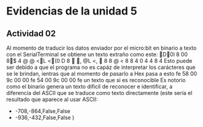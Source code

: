 
# Evidencias de la unidad 5

## Actividad 02
Al momento de traducir los datos enviador por el micro:bit en binario a texto con el SerialTerminal se obtiene un texto extraño como este: 
D0l   8  00  8$  4  @  @  <L  <(0   D  8       ,    @L <,   8  8  @  <  8  8  4  0  4  4  8  4 
Esto puede ser debido a que el programa no es capáz de interpretar los carácteres que se le brindan, ientras que al momento de pasarlo a Hex pasa a esto 
fe 58 00 9c 00 00 fe 54 00 9c 00 00 fe
un texto que si es reconocible
Es notorio como el binario genera un texto dificil de reconocer e identificar, a diferencia del ASCII que se traduce como texto directamente
(este sería el resultado que aparece al usar ASCII:
- -708,-864,False,False
- -936,-432,False,False
)
